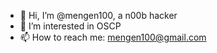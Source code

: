 - 👋 Hi, I’m @mengen100, a n00b hacker
- 👀 I’m interested in OSCP
- 📫 How to reach me: mengen100@gmail.com

<!---
mengen100/mengen100 is a ✨ special ✨ repository because its `README.md` (this file) appears on your GitHub profile.
You can click the Preview link to take a look at your changes.
--->
